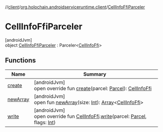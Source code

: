 //[client](../../../index.md)/[org.holochain.androidserviceruntime.client](../index.md)/[CellInfoFfiParceler](index.md)

# CellInfoFfiParceler

[androidJvm]\
object [CellInfoFfiParceler](index.md) : Parceler&lt;[CellInfoFfi](../-cell-info-ffi/index.md)&gt;

## Functions

| Name | Summary |
|---|---|
| [create](create.md) | [androidJvm]<br>open override fun [create](create.md)(parcel: [Parcel](https://developer.android.com/reference/kotlin/android/os/Parcel.html)): [CellInfoFfi](../-cell-info-ffi/index.md) |
| [newArray](../-runtime-network-config-ffi-parceler/index.md#-1206408188%2FFunctions%2F275946699) | [androidJvm]<br>open fun [newArray](../-runtime-network-config-ffi-parceler/index.md#-1206408188%2FFunctions%2F275946699)(size: [Int](https://kotlinlang.org/api/core/kotlin-stdlib/kotlin/-int/index.html)): [Array](https://kotlinlang.org/api/core/kotlin-stdlib/kotlin/-array/index.html)&lt;[CellInfoFfi](../-cell-info-ffi/index.md)&gt; |
| [write](write.md) | [androidJvm]<br>open override fun [CellInfoFfi](../-cell-info-ffi/index.md).[write](write.md)(parcel: [Parcel](https://developer.android.com/reference/kotlin/android/os/Parcel.html), flags: [Int](https://kotlinlang.org/api/core/kotlin-stdlib/kotlin/-int/index.html)) |